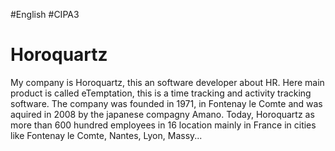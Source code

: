 #English #CIPA3 
# Horoquartz
My company is Horoquartz, this an software developer about HR. Here main product is called eTemptation, this is a time tracking and activity tracking software.
The company was founded in 1971, in Fontenay le Comte and was aquired in 2008 by the japanese compagny Amano.
Today, Horoquartz as more than 600 hundred employees in 16 location mainly in France in cities like  Fontenay le Comte, Nantes, Lyon, Massy...
